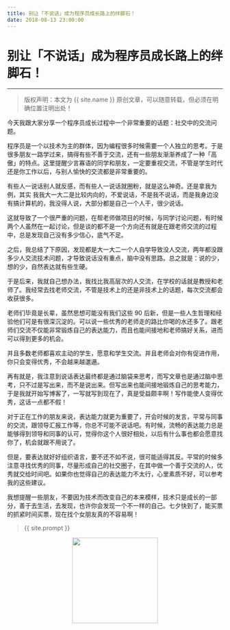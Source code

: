 ```yaml
---
title: 别让「不说话」成为程序员成长路上的绊脚石！
date: 2018-08-13 23:00:00
---
```

# 别让「不说话」成为程序员成长路上的绊脚石！
***
> 版权声明：本文为 {{ site.name }} 原创文章，可以随意转载，但必须在明确位置注明出处！

今天我跟大家分享一个程序员成长过程中一个非常重要的话题：社交中的交流问题。

程序员是一个以技术为主的群体，因为编程很多时候需要一个人独立的思考。于是很多朋友一路学过来，搞得有些不善于交流，还有一些朋友渐渐养成了一种「高傲」的特点。这里提醒少言寡语的同学和朋友，一定要重视交流，不管是学生时代还是你工作以后，与别人愉快的交流都是非常重要的。

有些人一说话别人就反感，而有些人一说话就圈粉，就是这么神奇。还是拿我为例，其实 我我大一大二是比较内向的，不爱说话，不是我不说话，而是我身边没有搞计算机的，我没得人说，大部分都是自己一个人干，很少说话。

这就导致了一个很严重的问题，在帮老师做项目的时候，与同学讨论问题，有时候两个人虽然在一起讨论，但是谈的都不是一个方向还有就是在跟老师交流的过程中，总是发现自己没有多少信心，底气不足。

之后，我总结了下原因，发现都是大一大二一个人自学导致没人交流，两年都没跟多少人交流技术问题，才导致说话没有重点，脑中没有思路。总之就是：说的少，想的少，自然表达就有些生硬。

于是后来，我就自己想办法，我找比我高层次的人交流，在学校的话就是教授和老师了。我经常去找老师交流，不管是技术上的还是非技术上的话题，每次交流都会收获很多。

老师们毕竟是长辈，虽然思想可能没有我们这些 90 后新，但是一些人生哲理和经验他们可是有很深沉淀的。可以说一些优秀的老师走的路比你喝的水还多了。跟老师们交流不仅能非常锻炼自己的表达能力，而且也能间接地和老师搞好关系，进而可以得到更多的机会。

并且多数老师都喜欢主动的学生，愿意和学生交流。并且老师会对你有促进作用，你只会变得优秀，不会越来越邋遢。

再有就是，我注意到说话表达最终都是通过脑袋来思考，而写文章也是通过脑中思考，只不过是写出来，而不是说出来。但写出来也能间接地锻炼自己的思考能力，于是我就开始写博客了，一写就写到现在了，真是受益颇丰啊！写作能使人变得优秀，这话一点都不假！

对于正在工作的朋友来说，表达能力就更为重要了，开会时候的发言，平常与同事的交流，跟领导汇报工作等，你总不可能不说话吧。有时候，流畅的表达能力总是能够得到领导和同事的认可，觉得你这个人很好相处，以后有什么事也都会愿意找你了，机会就跟不用说了。

但是，要表达就好好组织语言，要不还不如不说，很可能适得其反。平常的时候多注意寻找优秀的同事，尽量形成自己的社交圈子，在其中做一个善于交流的人，优秀就交给时间吧。如果你也觉得自己的表达能力不太行，心里素质不好，可以参考我的这些建议。

我想提醒一些朋友，不要因为技术而改变自己的本来模样，技术只是成长的一部分，善于去生活，去发现，也许你会发现一个不一样的自己。七夕快到了，能买票的抓紧时间买票，现在找个女朋友真的不容易啊！

> {{ site.prompt }}

<div  align="center">
<img src="{{ site.url }}/images/wechart.jpg" width = "200" height = "200"/>
